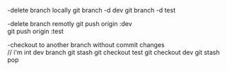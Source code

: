 
-delete branch locally
    git branch -d dev 
    git branch -d test
    
-delete branch remotly
    git push origin :dev   
    git push origin :test


 -checkout to another branch without commit changes   
    // i'm int dev branch 
    git stash 
    git checkout test 
    git checkout dev 
    git stash pop